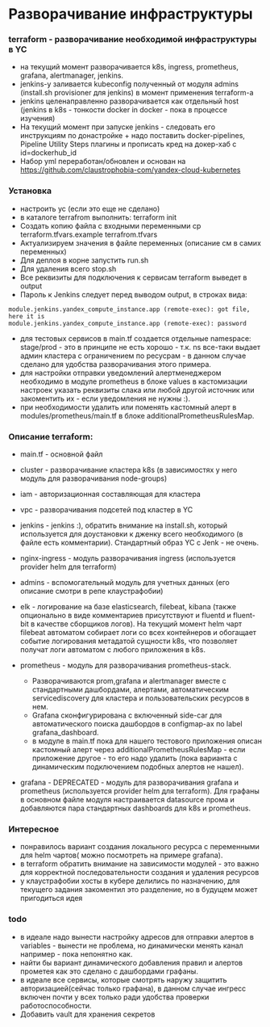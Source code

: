 # Разворачивание инфраструктуры

### terraform - разворачивание необходимой инфраструктуры в YC
- на текущий момент разворачивается k8s, ingress, prometheus, grafana, alertmanager, jenkins.
- jenkins-у заливается kubeconfig полученный от модуля admins (install.sh provisioner для jenkins) в момент применения terraform-а
- jenkins целенаправленно разворачивается как отдельный host (jenkins в k8s - тонкости docker in docker - пока в процессе изучения)
- На текущий момент при запуске jenkins - следовать его инструкциям по донастройке + надо поставить docker-pipelines, Pipeline Utility Steps плагины и прописать кред на докер-хаб c id=dockerhub_id
- Набор yml переработан/обновлен и основан на https://github.com/claustrophobia-com/yandex-cloud-kubernetes

### Установка
- настроить yc (если это еще не сделано)
- в каталоге terrafrom выполнить: terraform init
- Создать копию файла с входными переменными  cp terraform.tfvars.example terrafrom.tfvars 
- Актуализируем значения в файле переменных (описание см в самих переменных)
- Для деплоя в корне запустить run.sh
- Для удаления всего stop.sh
- Все реквизиты для подключения к сервисам terraform выведет в output
- Пароль к Jenkins следует перед выводом output, в строках вида:

```
module.jenkins.yandex_compute_instance.app (remote-exec): got file, here it is
module.jenkins.yandex_compute_instance.app (remote-exec): password

```
- для тестовых сервисов в main.tf создается отдельные namespace: stage/prod - это в принципе не есть хорошо - т.к. ns все-таки выдает админ кластера с ограничением по ресусрам - в данном случае сделано для удобства разворачивания этого примера.
- для настройки отправки уведомлений алертменеджером необходимо в модуле prometheus в блоке values в кастомизации настроек указать реквизиты слака или любой другой источник или закоментить их - если уведомления не нужны :).
- при необходимости удалить или поменять кастомный алерт в modules/prometheus/main.tf в блоке additionalPrometheusRulesMap.

### Описание terraform:
- main.tf - основной файл
- cluster - разворачивание кластера k8s (в зависимостях у него модуль для разворачивания node-groups)
- iam - авторизационная составляющая для кластера
- vpc - разворачивания подсетей под кластер в YC
- jenkins - jenkins :), обратить внимание на install.sh, который используется для доустановки к дженку всего необходимого (в файле есть комментарии). Стандартный образ YC с Jenk - не очень.
- nginx-ingress - модуль разворачивания ingress (используется provider helm для terraform)
- admins - вспомогательный модуль для учетных данных (его описание смотри в репе клаустрафобии)
- elk - логирование на базе elasticsearch, filebeat, kibana (также опционально в виде комментариев присутствуют и fluentd и fluent-bit в качестве сборщиков логов). На текущий момент helm чарт filebeat автоматом собирает логи со всех контейнеров и обогащает событие логирования метадатой сущности k8s, что позволяет получат логи автоматом с любого приложения в k8s.
- prometheus - модуль для разворачивания prometheus-stack. 
    - Разворачиваются prom,grafana и alertmanager вместе с стандартными дашбордами, алертами, автоматическим servicediscovery для кластера и пользовательских ресурсов в нем. 
    - Grafana сконфигурирована с включенный side-car для автоматического поиска дашбордов в configmap-ах по label grafana_dashboard.
    - в модуле в main.tf пока для нашего тестового приложения описан кастомный алерт через additionalPrometheusRulesMap - если приложение другое - то его надо удалить (пока варианта с динамическим подключением подобных алертов не нашел).

- grafana - DEPRECATED - модуль для разворачивания grafana и prometheus (используется provider helm для terraform). Для графаны в основном файле модуля настраивается datasource прома и добавляются пара стандартных dashboards для k8s и prometheus.

### Интересное
- понравилось вариант создания локального ресурса с переменными для helm чартов( можно посмотреть на примере grafana).
- в terraform обратить внимание на зависимости модулей - это важно для корректной последовательности создания и удаления ресурсов
- у клаустрафобии хосты в кубере делились по назначению, для текущего задания закоментил это разделение, но в будущем может пригодиться идея

### todo
- в идеале надо вынести настройку адресов для отправки алертов в variables - вынести не проблема, но динамически менять канал например - пока непонятно как.
- найти бы вариант динамического добавления правил и алертов прометея как это сделано с дашбордами графаны.
- в идеале все сервисы, которые смотрять наружу защитить авторизацией(сейчас только графана), в данном случае ингресс включен почти у всех только ради удобства проверки работоспособности.
- Добавить vault для хранения секретов
